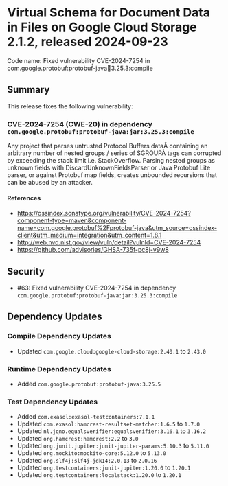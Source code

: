 # Virtual Schema for Document Data in Files on Google Cloud Storage 2.1.2, released 2024-09-23

Code name: Fixed vulnerability CVE-2024-7254 in com.google.protobuf:protobuf-java:jar:3.25.3:compile

## Summary

This release fixes the following vulnerability:

### CVE-2024-7254 (CWE-20) in dependency `com.google.protobuf:protobuf-java:jar:3.25.3:compile`
Any project that parses untrusted Protocol Buffers dataÂ containing an arbitrary number of nested groups / series of SGROUPÂ tags can corrupted by exceeding the stack limit i.e. StackOverflow. Parsing nested groups as unknown fields with DiscardUnknownFieldsParser or Java Protobuf Lite parser, or against Protobuf map fields, creates unbounded recursions that can be abused by an attacker.
#### References
* https://ossindex.sonatype.org/vulnerability/CVE-2024-7254?component-type=maven&component-name=com.google.protobuf%2Fprotobuf-java&utm_source=ossindex-client&utm_medium=integration&utm_content=1.8.1
* http://web.nvd.nist.gov/view/vuln/detail?vulnId=CVE-2024-7254
* https://github.com/advisories/GHSA-735f-pc8j-v9w8

## Security

* #63: Fixed vulnerability CVE-2024-7254 in dependency `com.google.protobuf:protobuf-java:jar:3.25.3:compile`

## Dependency Updates

### Compile Dependency Updates

* Updated `com.google.cloud:google-cloud-storage:2.40.1` to `2.43.0`

### Runtime Dependency Updates

* Added `com.google.protobuf:protobuf-java:3.25.5`

### Test Dependency Updates

* Added `com.exasol:exasol-testcontainers:7.1.1`
* Updated `com.exasol:hamcrest-resultset-matcher:1.6.5` to `1.7.0`
* Updated `nl.jqno.equalsverifier:equalsverifier:3.16.1` to `3.16.2`
* Updated `org.hamcrest:hamcrest:2.2` to `3.0`
* Updated `org.junit.jupiter:junit-jupiter-params:5.10.3` to `5.11.0`
* Updated `org.mockito:mockito-core:5.12.0` to `5.13.0`
* Updated `org.slf4j:slf4j-jdk14:2.0.13` to `2.0.16`
* Updated `org.testcontainers:junit-jupiter:1.20.0` to `1.20.1`
* Updated `org.testcontainers:localstack:1.20.0` to `1.20.1`
